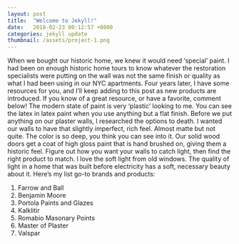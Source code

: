 ```yaml
---
layout: post
title:  "Welcome to Jekyll!"
date:   2018-02-23 00:12:57 +0800
categories: jekyll update
thumbnail: /assets/project-1.png
---
```

When we bought our historic home, we knew it would need ‘special’ paint. I had been on enough historic home tours to know whatever the restoration specialists were putting on the wall was not the same finish or quality as what I had been using in our NYC apartments. Four years later, I have some resources for you, and I’ll keep adding to this post as new products are introduced. If you know of a great resource, or have a favorite, comment below! The modern state of paint is very ‘plastic’ looking to me. You can see the latex in latex paint when you use anything but a flat finish. Before we put anything on our plaster walls, I researched the options to death. I wanted our walls to have that slightly imperfect, rich feel. Almost matte but not quite. The color is so deep, you think you can see into it. Our solid wood doors get a coat of high gloss paint that is hand brushed on, giving them a historic feel. Figure out how you want your walls to catch light, then find the right product to match. I love the soft light from old windows. The quality of light in a home that was built before electricity has a soft, necessary beauty about it. Here’s my list go-to brands and products:  
1. Farrow and Ball 
2. Benjamin Moore 
3. Portola Paints and Glazes 
4. Kalklitir 
5. Romabio Masonary Points 
6. Master of Plaster 
7. Valspar